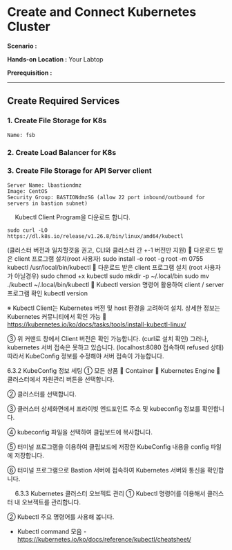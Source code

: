 # Create and Connect Kubernetes Cluster

  **Scenario :** 

  **Hands-on Location :** Your Labtop

  **Prerequisition :** 

---


## Create Required Services

### 1. Create File Storage for K8s

    Name: fsb

### 2. Create Load Balancer for K8s

### 3. Create File Storage for API Server client 

    Server Name: lbastiondmz
    Image: CentOS
    Security Group: BASTIONdmzSG (allow 22 port inbound/outbound for servers in bastion subnet)
   

 

 
Kubectl Client Program을 다운로드 합니다.

    sudo curl -LO https://dl.k8s.io/release/v1.26.8/bin/linux/amd64/kubectl
(클러스터 버전과 일치할것을 권고, CLI와 클러스터 간 +-1 버전만 지원)
	다운로드 받은 client 프로그램 설치(root 사용자)
sudo install -o root -g root -m 0755 kubectl /usr/local/bin/kubectl
	다운로드 받은 client 프로그램 설치 (root 사용자가 아닐경우)
sudo chmod +x kubectl 
sudo mkdir -p ~/.local/bin
sudo mv ./kubectl ~/.local/bin/kubectl
	Kubectl version 명령어 활용하여 client / server 프로그램 확인
kubectl version

 
※	Kubectl Client는 Kubernetes 버전 및 host 환경을 고려하여 설치.
상세한 정보는 Kubernetes 커뮤니티에서 확인 가능
 https://kubernetes.io/ko/docs/tasks/tools/install-kubectl-linux/
 
③	위 커맨드 창에서 Client 버전은 확인 가능합니다. (curl로 설치 확인)
그러나, kubernetes 서버 접속은 못하고 있습니다.
(localhost:8080 접속하여 refused 상태)
따라서 KubeConfig 정보를 수정해야 서버 접속이 가능합니다.

6.3.2	KubeConfig 정보 세팅
①	모든 상품  Container  Kubernetes Engine  클러스터에서 자원관리 버튼을 선택합니다.
 
②	클러스터를 선택합니다.
 
③	클러스터 상세화면에서 프라이빗 엔드포인트 주소 및 kubeconfig 정보를 확인합니다.
 
④	kubeconfig 파일을 선택하여 클립보드에 복사합니다.
 
⑤	터미널 프로그램을 이용하여 클립보드에 저장한 KubeConfig 내용을 config 파일에 저장합니다.
 

⑥	터미널 프로그램으로 Bastion 서버에 접속하여 Kubernetes 서버와 통신을 확인합니다.
 
 
6.3.3	Kubernetes 클러스터 오브젝트 관리
①	Kubectl 명령어를 이용해서 클러스터 내 오브젝트를 관리합니다.
 
②	Kubectl 주요 명령어를 사용해 봅니다.

-	Kubectl command 모음 - https://kubernetes.io/ko/docs/reference/kubectl/cheatsheet/ 
 
